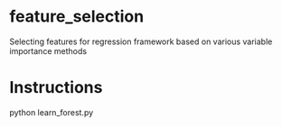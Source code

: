 # feature_selection
Selecting features for regression framework based on various variable importance methods

# Instructions
python learn_forest.py 

